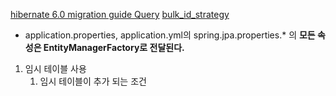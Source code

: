 
[hibernate 6.0 migration guide Query](https://docs.jboss.org/hibernate/orm/6.0/migration-guide/migration-guide.html#query)
[bulk_id_strategy](https://in.relation.to/2017/02/01/non-temporary-table-bulk-id-strategies/)

- application.properties, application.yml의 spring.jpa.properties.* 의 **모든 속성은 EntityManagerFactory로 전달된다.**

1. 임시 테이블 사용
	1. 임시 테이블이 추가 되는 조건


